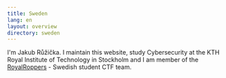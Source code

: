 ```yaml
---
title: Sweden
lang: en
layout: overview
directory: sweden
---
```


I'm Jakub Růžička. I maintain this website, study Cybersecurity at the KTH Royal Institute of Technology in Stockholm and I am member of the [RoyalRoppers](https://royalroppers.team/) - Swedish student CTF team. 




